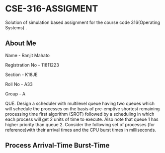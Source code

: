 # CSE-316-ASSIGMENT

Solution of simulation based assignment for the course code 316(Operating Systems) .

About Me
--------------------------------------------------------------------------------------------------

Name - Ranjit Mahato


Registration No - 11811223

Section - K18JE

Roll No - A33

Group - A


QUE.
Design a scheduler with multilevel queue having two queues which will schedule the processes on the basis of pre-emptive shortest remaining processing time first algorithm (SROT) followed by a scheduling in which each process will get 2 units of time to execute. Also note that queue 1 has higher priority than queue 2. Consider the following set of processes (for reference)with their arrival times and the CPU burst times in milliseconds.



Process
Arrival-Time
Burst-Time
----------




